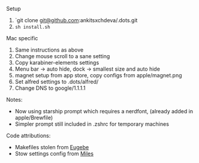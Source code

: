 Setup
1. `git clone git@github.com:ankitsxchdeva/.dots.git
2. `sh install.sh`

Mac specific
1. Same instructions as above
2. Change mouse scroll to a sane setting
3. Copy karabiner-elements settings
4. Menu bar -> auto hide, dock -> smallest size and auto hide
5. magnet setup from app store, copy configs from apple/magnet.png
6. Set alfred settings to .dots/alfred/
7. Change DNS to google/1.1.1.1

Notes:
- Now using starship prompt which requires a nerdfont, (already added in apple/Brewfile)
- Simpler prompt still included in .zshrc for temporary machines

Code attributions:
- Makefiles stolen from [Eugebe](https://github.com/euugenechou/dotfiles/tree/master/makefiles)
- Stow settings config from [Miles](https://github.com/glapa-grossklag/dotfiles/blob/main/install.sh)

